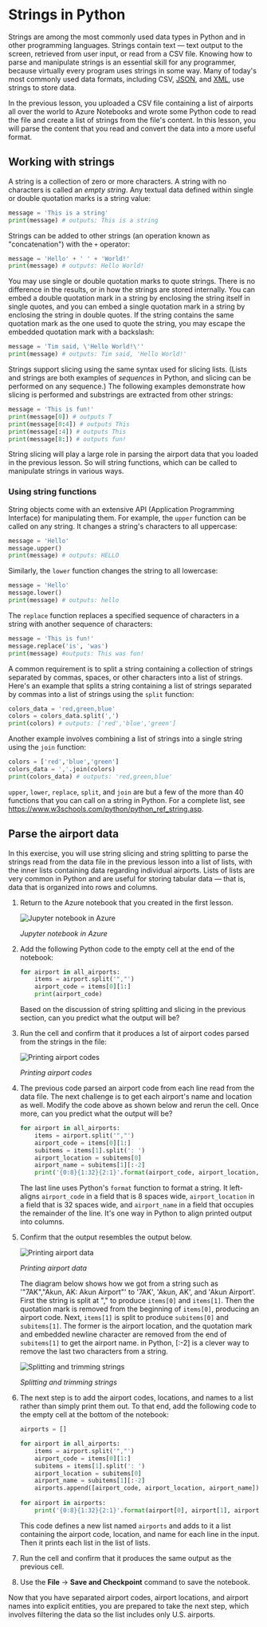 # Strings in Python

Strings are among the most commonly used data types in Python and in other programming languages. Strings contain text — text output to the screen, retrieved from user input, or read from a CSV file. Knowing how to parse and manipulate strings is an essential skill for any programmer, because virtually every program uses strings in some way. Many of today's most commonly used data formats, including CSV, [JSON](https://www.json.org/), and [XML](https://www.w3.org/XML/), use strings to store data.

In the previous lesson, you uploaded a CSV file containing a list of airports all over the world to Azure Notebooks and wrote some Python code to read the file and create a list of strings from the file's content. In this lesson, you will parse the content that you read and convert the data into a more useful format.

## Working with strings

A string is a collection of zero or more characters. A string with no characters is called an *empty string*. Any textual data defined within single or double quotation marks is a string value:

```python
message = 'This is a string'
print(message) # outputs: This is a string
```

Strings can be added to other strings (an operation known as "concatenation") with the `+` operator:

```python
message = 'Hello' + ' ' + 'World!'
print(message) # outputs: Hello World!
```

You may use single or double quotation marks to quote strings. There is no difference in the results, or in how the strings are stored internally. You can embed a double quotation mark in a string by enclosing the string itself in single quotes, and you can embed a single quotation mark in a string by enclosing the string in double quotes. If the string contains the same quotation mark as the one used to quote the string, you may escape the embedded quotation mark with a backslash:

```python
message = 'Tim said, \'Hello World!\''
print(message) # outputs: Tim said, 'Hello World!'
```

Strings support slicing using the same syntax used for slicing lists. (Lists and strings are both examples of *sequences* in Python, and slicing can be performed on any sequence.) The following examples demonstrate how slicing is performed and substrings are extracted from other strings:

```python
message = 'This is fun!'
print(message[0]) # outputs T
print(message[0:4]) # outputs This
print(message[:4]) # outputs This
print(message[8:]) # outputs fun!
```

String slicing will play a large role in parsing the airport data that you loaded in the previous lesson. So will string functions, which can be called to manipulate strings in various ways.

### Using string functions

String objects come with an extensive API (Application Programming Interface) for manipulating them. For example, the `upper` function can be called on any string. It changes a string's characters to all uppercase:

```python
message = 'Hello'
message.upper()
print(message) # outputs: HELLO
```

Similarly, the `lower` function changes the string to all lowercase:

```python
message = 'Hello'
message.lower()
print(message) # outputs: hello
```

The `replace` function replaces a specified sequence of characters in a string with another sequence of characters:

```python
message = 'This is fun!'
message.replace('is', 'was')
print(message) #outputs: This was fun!
```

A common requirement is to split a string containing a collection of strings separated by commas, spaces, or other characters into a list of strings. Here's an example that splits a string containing a list of strings separated by commas into a list of strings using the `split` function:

```python
colors_data = 'red,green,blue'
colors = colors_data.split(',')
print(colors) # outputs: ['red','blue','green']
```

Another example involves combining a list of strings into a single string using the `join` function:

```python
colors = ['red','blue','green']
colors_data = ','.join(colors)
print(colors_data) # outputs: 'red,green,blue'
```

`upper`, `lower`, `replace`, `split`, and `join` are but a few of the more than 40 functions that you can call on a string in Python. For a complete list, see https://www.w3schools.com/python/python_ref_string.asp.

## Parse the airport data

In this exercise, you will use string slicing and string splitting to parse the strings read from the data file in the previous lesson into a list of lists, with the inner lists containing data regarding individual airports. Lists of lists are very common in Python and are useful for storing tabular data — that is, data that is organized into rows and columns.

1. Return to the Azure notebook that you created in the first lesson.

	![Jupyter notebook in Azure](media/initial-notebook-3.png)

	_Jupyter notebook in Azure_

1. Add the following Python code to the empty cell at the end of the notebook:

	```python
	for airport in all_airports:
	    items = airport.split('","')
	    airport_code = items[0][1:]
	    print(airport_code)
	```

	Based on the discussion of string splitting and slicing in the previous section, can you predict what the output will be?

1. Run the cell and confirm that it produces a lst of airport codes parsed from the strings in the file:

	![Printing airport codes](media/print-airport-codes.png)

	_Printing airport codes_

1. The previous code parsed an airport code from each line read from the data file. The next challenge is to get each airport's name and location as well. Modify the code above as shown below and rerun the cell. Once more, can you predict what the output will be?

	```python
	for airport in all_airports:
	    items = airport.split('","')
	    airport_code = items[0][1:]
	    subitems = items[1].split(': ')
	    airport_location = subitems[0]
	    airport_name = subitems[1][:-2]
	    print('{0:8}{1:32}{2:1}'.format(airport_code, airport_location, airport_name))
	```

	The last line uses Python's `format` function to format a string. It left-aligns `airport_code` in a field that is 8 spaces wide, `airport_location` in a field that is 32 spaces wide, and `airport_name` in a field that occupies the remainder of the line. It's one way in Python to align printed output into columns.

1. Confirm that the output resembles the output below.

	![Printing airport data](media/print-parsed-airports.png)

	_Printing airport data_

	The diagram below shows how we got from a string such as '"7AK","Akun, AK: Akun Airport"' to '7AK', 'Akun, AK', and 'Akun Airport'. First the string is split at "," to produce `items[0]` and `items[1]`. Then the quotation mark is removed from the beginning of `items[0]`, producing an airport code. Next, `items[1]` is split to produce `subitems[0]` and `subitems[1]`. The former is the airport location, and the quotation mark and embedded newline character are removed from the end of `subitems[1]` to get the airport name. in Python, [:-2] is a clever way to remove the last two characters from a string.

	![Splitting and trimming strings](media/string-splitting.png)

	_Splitting and trimming strings_

1. The next step is to add the airport codes, locations, and names to a list rather than simply print them out. To that end, add the following code to the empty cell at the bottom of the notebook:

	```python
	airports = []
	
	for airport in all_airports:
	    items = airport.split('","')
	    airport_code = items[0][1:]
	    subitems = items[1].split(': ')
	    airport_location = subitems[0]
	    airport_name = subitems[1][:-2]
	    airports.append([airport_code, airport_location, airport_name])
	    
	for airport in airports:
	    print('{0:8}{1:32}{2:1}'.format(airport[0], airport[1], airport[2]))
	```

	This code defines a new list named `airports` and adds to it a list containing the airport code, location, and name for each line in the input. Then it prints each list in the list of lists.

1. Run the cell and confirm that it produces the same output as the previous cell.

1. Use the **File** -> **Save and Checkpoint** command to save the notebook.

Now that you have separated airport codes, airport locations, and airport names into explicit entities, you are prepared to take the next step, which involves filtering the data so the list includes only U.S. airports.
